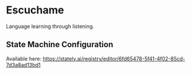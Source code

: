 # Escuchame

Language learning through listening.

## State Machine Configuration

Available here:
https://stately.ai/registry/editor/6fd65478-5f41-4f02-85cd-7d3a8ad13bd1